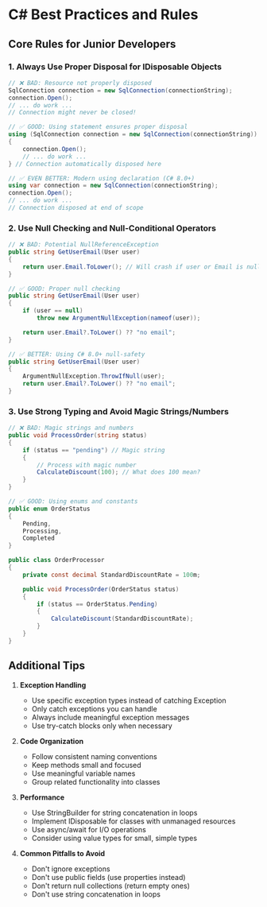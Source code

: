 # C# Best Practices and Rules

## Core Rules for Junior Developers

### 1. Always Use Proper Disposal for IDisposable Objects

```csharp
// ❌ BAD: Resource not properly disposed
SqlConnection connection = new SqlConnection(connectionString);
connection.Open();
// ... do work ...
// Connection might never be closed!

// ✅ GOOD: Using statement ensures proper disposal
using (SqlConnection connection = new SqlConnection(connectionString))
{
    connection.Open();
    // ... do work ...
} // Connection automatically disposed here

// ✅ EVEN BETTER: Modern using declaration (C# 8.0+)
using var connection = new SqlConnection(connectionString);
connection.Open();
// ... do work ...
// Connection disposed at end of scope
```

### 2. Use Null Checking and Null-Conditional Operators

```csharp
// ❌ BAD: Potential NullReferenceException
public string GetUserEmail(User user)
{
    return user.Email.ToLower(); // Will crash if user or Email is null
}

// ✅ GOOD: Proper null checking
public string GetUserEmail(User user)
{
    if (user == null)
        throw new ArgumentNullException(nameof(user));

    return user.Email?.ToLower() ?? "no email";
}

// ✅ BETTER: Using C# 8.0+ null-safety
public string GetUserEmail(User user)
{
    ArgumentNullException.ThrowIfNull(user);
    return user.Email?.ToLower() ?? "no email";
}
```

### 3. Use Strong Typing and Avoid Magic Strings/Numbers

```csharp
// ❌ BAD: Magic strings and numbers
public void ProcessOrder(string status)
{
    if (status == "pending") // Magic string
    {
        // Process with magic number
        CalculateDiscount(100); // What does 100 mean?
    }
}

// ✅ GOOD: Using enums and constants
public enum OrderStatus
{
    Pending,
    Processing,
    Completed
}

public class OrderProcessor
{
    private const decimal StandardDiscountRate = 100m;

    public void ProcessOrder(OrderStatus status)
    {
        if (status == OrderStatus.Pending)
        {
            CalculateDiscount(StandardDiscountRate);
        }
    }
}
```

## Additional Tips

1. **Exception Handling**

   - Use specific exception types instead of catching Exception
   - Only catch exceptions you can handle
   - Always include meaningful exception messages
   - Use try-catch blocks only when necessary

2. **Code Organization**

   - Follow consistent naming conventions
   - Keep methods small and focused
   - Use meaningful variable names
   - Group related functionality into classes

3. **Performance**

   - Use StringBuilder for string concatenation in loops
   - Implement IDisposable for classes with unmanaged resources
   - Use async/await for I/O operations
   - Consider using value types for small, simple types

4. **Common Pitfalls to Avoid**
   - Don't ignore exceptions
   - Don't use public fields (use properties instead)
   - Don't return null collections (return empty ones)
   - Don't use string concatenation in loops
